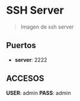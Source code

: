 # SSH Server

> Imagen de ssh server


## Puertos

* **server**: 2222

## ACCESOS

**USER**: admin
**PASS**: admin

